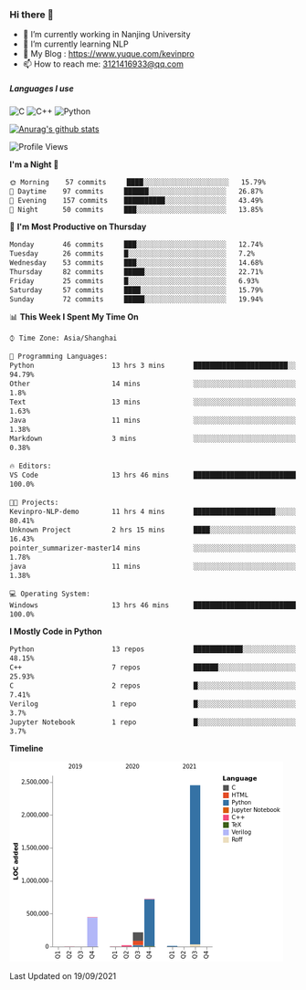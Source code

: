 ### Hi there 👋

- 🔭 I’m currently working in Nanjing University
- 🌱 I’m currently learning NLP
- 👯 My Blog : https://www.yuque.com/kevinpro
- 📫 How to reach me: 3121416933@qq.com

##### Languages I use
![C](https://img.shields.io/badge/-C-000000?style=flat&logo=c)
![C++](https://img.shields.io/badge/-C++-000000?style=flat&logo=c%2B%2B)
![Python](https://img.shields.io/badge/-Python-000000?style=flat&logo=python)

[![Anurag's github stats](https://github-readme-stats.vercel.app/api?username=Ricardokevins)](https://github.com/anuraghazra/github-readme-stats)

<!--START_SECTION:waka-->
![Profile Views](http://img.shields.io/badge/Profile%20Views-1-blue)

**I'm a Night 🦉** 

```text
🌞 Morning    57 commits     ████░░░░░░░░░░░░░░░░░░░░░   15.79% 
🌆 Daytime    97 commits     ██████░░░░░░░░░░░░░░░░░░░   26.87% 
🌃 Evening    157 commits    ██████████░░░░░░░░░░░░░░░   43.49% 
🌙 Night      50 commits     ███░░░░░░░░░░░░░░░░░░░░░░   13.85%

```
📅 **I'm Most Productive on Thursday** 

```text
Monday       46 commits     ███░░░░░░░░░░░░░░░░░░░░░░   12.74% 
Tuesday      26 commits     █░░░░░░░░░░░░░░░░░░░░░░░░   7.2% 
Wednesday    53 commits     ███░░░░░░░░░░░░░░░░░░░░░░   14.68% 
Thursday     82 commits     █████░░░░░░░░░░░░░░░░░░░░   22.71% 
Friday       25 commits     █░░░░░░░░░░░░░░░░░░░░░░░░   6.93% 
Saturday     57 commits     ████░░░░░░░░░░░░░░░░░░░░░   15.79% 
Sunday       72 commits     █████░░░░░░░░░░░░░░░░░░░░   19.94%

```


📊 **This Week I Spent My Time On** 

```text
⌚︎ Time Zone: Asia/Shanghai

💬 Programming Languages: 
Python                   13 hrs 3 mins       ███████████████████████░░   94.79% 
Other                    14 mins             ░░░░░░░░░░░░░░░░░░░░░░░░░   1.8% 
Text                     13 mins             ░░░░░░░░░░░░░░░░░░░░░░░░░   1.63% 
Java                     11 mins             ░░░░░░░░░░░░░░░░░░░░░░░░░   1.38% 
Markdown                 3 mins              ░░░░░░░░░░░░░░░░░░░░░░░░░   0.38%

🔥 Editors: 
VS Code                  13 hrs 46 mins      █████████████████████████   100.0%

🐱‍💻 Projects: 
Kevinpro-NLP-demo        11 hrs 4 mins       ████████████████████░░░░░   80.41% 
Unknown Project          2 hrs 15 mins       ████░░░░░░░░░░░░░░░░░░░░░   16.43% 
pointer_summarizer-master14 mins             ░░░░░░░░░░░░░░░░░░░░░░░░░   1.78% 
java                     11 mins             ░░░░░░░░░░░░░░░░░░░░░░░░░   1.38%

💻 Operating System: 
Windows                  13 hrs 46 mins      █████████████████████████   100.0%

```

**I Mostly Code in Python** 

```text
Python                   13 repos            ████████████░░░░░░░░░░░░░   48.15% 
C++                      7 repos             ██████░░░░░░░░░░░░░░░░░░░   25.93% 
C                        2 repos             █░░░░░░░░░░░░░░░░░░░░░░░░   7.41% 
Verilog                  1 repo              █░░░░░░░░░░░░░░░░░░░░░░░░   3.7% 
Jupyter Notebook         1 repo              █░░░░░░░░░░░░░░░░░░░░░░░░   3.7%

```


**Timeline**

![Chart not found](https://raw.githubusercontent.com/Ricardokevins/Ricardokevins/master/charts/bar_graph.png) 


 Last Updated on 19/09/2021
<!--END_SECTION:waka-->
